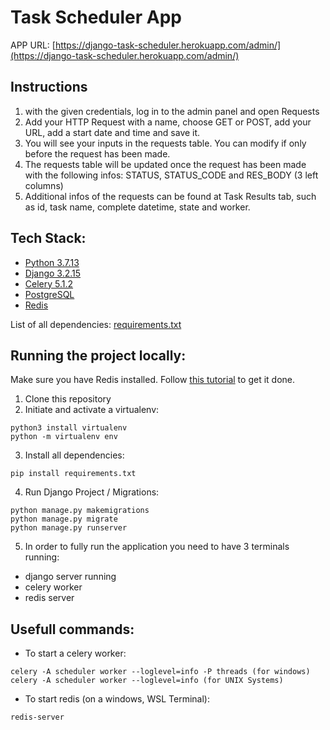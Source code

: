 # Task Scheduler App

APP URL: [https://django-task-scheduler.herokuapp.com/admin/](https://django-task-scheduler.herokuapp.com/admin/)

## Instructions

1. with the given credentials, log in to the admin panel and open Requests
2. Add your HTTP Request with a name, choose GET or POST, add your URL, add a start date and time and save it.
3. You will see your inputs in the requests table. You can modify if only before the request has been made.
4. The requests table will be updated once the request has been made with the following infos: STATUS, STATUS_CODE and RES_BODY (3 left columns)
5. Additional infos of the requests can be found at Task Results tab, such as id, task name, complete datetime, state and worker.

## Tech Stack:

-   [Python 3.7.13](https://www.python.org/downloads/release/python-3713/)
-   [Django 3.2.15](https://docs.djangoproject.com/en/3.2/)
-   [Celery 5.1.2](https://docs.celeryq.dev/en/stable/)
-   [PostgreSQL](https://www.postgresql.org/)
-   [Redis](https://redis.io/)

List of all dependencies: [requirements.txt](https://github.com/brunofuentes/django-scheduler/blob/main/requirements.txt)

## Running the project locally:

Make sure you have Redis installed. Follow [this tutorial](https://redis.io/docs/getting-started/installation/install-redis-on-windows/) to get it done.

1. Clone this repository
2. Initiate and activate a virtualenv:

```
python3 install virtualenv
python -m virtualenv env
```

3. Install all dependencies:

```
pip install requirements.txt
```

4. Run Django Project / Migrations:

```
python manage.py makemigrations
python manage.py migrate
python manage.py runserver
```

5. In order to fully run the application you need to have 3 terminals running:

-   django server running
-   celery worker
-   redis server

## Usefull commands:

-   To start a celery worker:

```
celery -A scheduler worker --loglevel=info -P threads (for windows)
celery -A scheduler worker --loglevel=info (for UNIX Systems)

```

-   To start redis (on a windows, WSL Terminal):

```
redis-server
```
